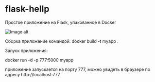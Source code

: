 # flask-hellp
Простое приложение на Flask, упакованное в Docker

![Image alt](https://github.com/aStormspirit/flask-hellp/raw/main/image/picture.png)

Сборка приложение командой:
docker build -t myapp .

Запуск приложения:

docker run -d -p 777:5000 myapp

приложение запускается на порту 777, можно увидеть в браузере по адресу 
http://localhost:777
